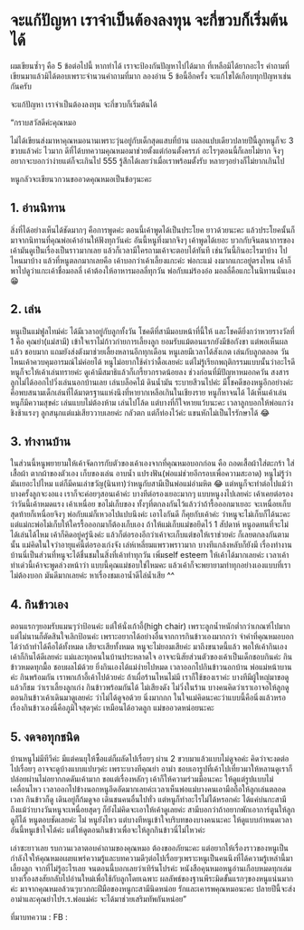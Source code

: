 จะแก้ปัญหา เราจำเป็นต้องลงทุน จะกี่ขวบก็เริ่มต้นได้
===

ผมเขียนซ้ำๆ คือ 5 ข้อต่อไปนี้ หากทำได้ เราจะป้องกันปัญหาไปได้มาก ที่เหลือมิได้ยากอะไร คำถามที่เขียนมาแล้วมิได้ตอบเพราะจำนวนคำถามที่มาก ลองอ่าน 5 ข้อนี้อีกครั้ง จะแก้ไขได้เกือบทุกปัญหาเช่นกันครับ

จะแก้ปัญหา เราจำเป็นต้องลงทุน จะกี่ขวบก็เริ่มต้นได้

“กราบสวัสดีค่ะคุณหมอ

ไม่ได้เขียนส่งมาหาคุณหมอนานเพราะวุ่นอยู่กับเด็กสุดแสบที่บ้าน เผลอแปบเดียวปลายปีนี้ลูกหนูก็จะ 3 ขวบแล้วค่ะ ไวมาก ดีที่ได้บทความคุณหมอมาช่วยตั้งแต่ก่อนตั้งครรภ์ อะไรๆตอนนี้ก็เลยไม่ยาก จิงๆอยากจะบอกว่าง่ายแต่ก็จะเกินไป 555 รู้สึกได้เลยว่าเมื่อเราพร้อมตั้งรับ หลายๆอย่างก็ไม่ยากเกินไป

หนูกลัวจะเขียนวกวนขออวดคุณหมอเป็นข้อๆนะคะ

## 1. อ่านนิทาน

สิ่งที่ได้อย่างเห็นได้ชัดมากๆ คือการพูดค่ะ ตอนนี้เค้าพูดได้เป็นประโยค ยาวด้วยนะคะ แล้วประโยคนั้นก็มาจากนิทานที่คุณพ่อเค้าอ่านให้ฟังทุกวันค่ะ อันนี้หนูทึ่งมากจิงๆ เค้าพูดได้เยอะ บวกกับจินตนาการของเค้ามันดูเป็นเรื่องเป็นราวมากเลย แล้วก็เวลามีใครถามเค้าจะตอบได้ทันที เช่นวันนี้กินอะไรมาบ้าง ไปไหนมาบ้าง แล้วที่หนูตลกมากเลยคือ เค้าบอกว่าเค้าเลี้ยงแกะค่ะ พ่อกะแม่ งงมากแกะอยู่ตรงไหน เค้าก็พาไปดูว่าแกะเค้าชื่อมอลลี่ เค้าต้องให้อาหารมอลลี่ทุกวัน พ่อกับแม่ร้องอ๋อ มอลลี่คือแกะในนิทานนั่นเอง 😁

## 2. เล่น

หนูเป็นแม่ฟูลไทม์ค่ะ ได้มีเวลาอยู่กับลูกทั้งวัน
โชคดีที่สามีมอบหน้าที่นี้ให้ และโชคดียิ่งกว่าหวยรางวัลที่ 1 คือ คุณย่า(แม่สามี) เข้าใจเราไม่ก้าวก่ายการเลี้ยงลูก ยอมรับแม้ตอนแรกยังมีข้อกังขา แต่พอเห็นผลแล้ว ชอบมาก แถมยังส่งตังมาช่วยเลี้ยงหลานอีกทุกเดือน
หนูเลยมีเวลาได้สังเกต เล่นกับลูกตลอด วันไหนเค้าควบคุมอารมณ์ไม่ค่อยได้ หนูไม่อยากใช้คำว่าดื้อเลยค่ะ แต่ไม่รู้เรียกพฤติกรรมแบบนั้นว่าอะไรดี
หนูก็จะให้เค้าเล่นทรายค่ะ ดูเค้ามีสมาธิแล้วก็เกรี้ยวกราดน้อยลง
ช่วงก่อนที่มีปัญหาหมอกควัน สงสารลูกไม่ได้ออกไปวิ่งเล่นนอกบ้านเลย เล่นบล็อคไม้ ดินน้ำมัน ระบายสีวนไปค่ะ
มีโชคดีของหนูอีกอย่างค่ะ คือพบสนามเด็กเล่นที่ได้มาตรฐานแห่งนึงที่หายากเหลือเกินในเชียงราย หนูก็หาจนได้ ได้เห็นเค้าเล่นหนูก็มีความสุขค่ะ เล่นแบบไม่ต้องห้าม เล่นไปโล้ด แต่บางที่ก็ใจหายแว้บนะคะ เวลาลูกบอกให้พ่อแกว่งชิงช้าแรงๆ ลูกสนุกแต่แม่เสียววาบเลยค่ะ กลัวตก แต่ก็ท่องไว้ค่ะ แขนหักไม่เป็นไรรักษาได้ 😂

## 3. ทำงานบ้าน

ในส่วนนี้หนูพยายามให้เค้าจัดการกับตัวของเค้าเองจากที่คุณหมอบอกก่อน คือ ถอดเสื้อผ้าใส่ตะกร้า ใส่เสื้อผ้า ตากผ้าของตัวเอง เก็บของเล่น อาบน้ำ แปรงฟัน(พ่อแม่ช่วยอีกรอบเพื่อความสะอาด) หนูไม่รู้ว่ามันเยอะไปไหม แต่ก็มีคนเล่าขวัญ(นินทา)ว่าหนูกับสามีเป็นพ่อแม่อำมหิต 😂 แต่หนูก็จะทำต่อไปแม้ว่าบางครั้งลูกจะงอแง
เราก็จะค่อยๆสอนเค้าค่ะ บางทีต่อรองเยอะมากๆ แบบหนูงงไปเลยค่ะ เค้าเคยต่อรองว่าวันนี้เค้าหมดแรง เค้าเหนื่อย ขอไม่เก็บของ ทั้งๆที่ตกลงกันไว้แล้วว่าถ้ารื้อออกมาเยอะ จะเหนื่อยเก็บ สุดท้ายก็เหนื่อยจิงๆ พ่อกับแม่ก็เหวอไปแปบนึงค่ะ เอาไงกันดี ก็คุยกับเค้าค่ะ ว่าหนูจะไม่เก็บก็ได้นะคะ แต่แม่กะพ่อไม่เก็บให้ใครรื้อออกมาก็ต้องเก็บเอง ถ้าให้แม่เก็บแม่ขอยึดไว้ 1 สัปดาห์ หนูอดทนที่จะไม่ได้เล่นได้ไหม เค้าก็คิดอยู่ครู่นึงค่ะ แล้วก็ต่อรองอีกว่าเค้าจะเก็บแต่ขอให้เราช่วยค่ะ ก็เลยตกลงกันตามนั้น แม่คิดในใจว่าอายุแค่นี้ต่อรองเก่งจัง เล่ห์เหลี่ยมแพรวพราวมาก บางทีแกล้งหลับก็ยังมี เรื่องทำงานบ้านนี่เป็นส่วนที่หนูจะได้ชื่นชมในสิ่งที่เค้าทำทุกวัน เพิ่มself esteem ให้เค้าได้มากเลยค่ะ เวลาเค้าทำเด่วนี้เค้าจะพูดล่วงหน้าว่า แบบนี้คุณแม่ชอบใช่ไหมคะ
แล้วเค้าก็จะพยายามทำทุกอย่างเองแบบที่เราไม่ต้องบอก มันดีมากเลยค่ะ
หาเรื่องชมเอาน้ำดีไล่น้ำเสีย ^^

## 4. กินข้าวเอง

ตอนแรกๆยอมรับแมนๆว่าป้อนค่ะ แต่ให้นั่งเก้าอี้(high chair) เพราะลูกน้ำหนักต่ำกว่าเกณฑ์ไปมาก แต่ไม่นานก็ตัดสินใจเลิกป้อนค่ะ เพราะอยากได้อย่างอื่นจากการกินข้าวเองมากกว่า จำคำที่คุณหมอบอกได้ว่าถ้าทำได้คือได้ทั้งหมด เสียจะเสียทั้งหมด หนูจะไม่ยอมเสียค่ะ มาถึงขนาดนี้แล้ว พอให้เค้ากินเอง เค้าก็กินได้ดีเลยค่ะ แม่และทุกคนในบ้านประหลาดใจ อาจจะนิสัยส่วนตัวของเค้าเป็นเด็กชอบกินค่ะ กินข้าวหมดทุกมื้อ ชอบผลไม้ด้วย ยิ่งกินเองได้แม่ง่ายไปหมด เวลาออกไปกินข้าวนอกบ้าน พ่อแม่หน้าบานค่ะ กินพร้อมกัน เราพกเก้าอี้เค้าไปด้วยค่ะ ถ้าเผื่อร้านไหนไม่มี เราก็ใช้ของเราค่ะ บางทีมีผู้ใหญ่มาขอดูแล้วก็ชม ว่าเราเลี้ยงลูกเก่ง กินข้าวพร้อมกันได้ ไม่เสียงดัง ไม่วิ่งในร้าน บางคนคิดว่าเราเอาจอให้ลูกดูตอนกินข้าวเค้าเดินมาดูเลยค่ะ ว่าไม่ได้ดูจอด้วย นิ่งมากกก ในใจแม่คิดนะคะว่าแบบนี้คือนิ่งแล้วหรอ เรื่องกินข้าวเองนี่คือภูมิใจสุดๆค่ะ เหมือนได้อวดลูก แม่ขออวดหน่อยนะคะ

## 5. งดจอทุกชนิด

บ้านหนูไม่มีทีวีค่ะ มีแต่คนยุให้ซื้อแต่ก็ผลัดไปเรื่อยๆ ผ่าน 2 ขวบมาแล้วแบบไม่ดูจอค่ะ คิดว่าจะงดต่อไปเรื่อยๆ อาจจะดูบ้างแบบแปบๆค่ะ เพราะบางทีคุณย่า อาม่า ชอบเอารูปที่เค้าไปเที่ยวมาให้หลานดูเราก็ปล่อยผ่านไม่อยากกดดันเค้ามาก ขอแต่เรื่องหลักๆ เค้าก็ให้ความร่วมมือนะคะ ให้ดูแต่รูปแบบไม่เคลื่อนไหว เวลาออกไปข้างนอกหนูอึดอัดมากเลยค่ะเวลาเห็นพ่อแม่บางคนเอามือถือให้ลูกเล่นตลอดเวลา กินข้าวก็ดู เดินอยู่ก็ก้มดูจอ เดินชนคนอื่นไปทั่ว แต่หนูก็ทำอะไรไม่ได้หรอกค่ะ ได้แค่บ่นกะสามี ถึงแม้ว่าบางวันหนูจะเหนื่อยสุดๆ ก็ยังไม่คิดจะเอาให้เค้าดูเลยค่ะ สามีบอกว่าถ้าอยากพักเอาการ์ตูนให้ลูกดูก็ได้ หนูตอบชัดเลยค่ะ ไม่ หนูยังไหว แต่บางทีหนูเข้าใจบริบทของบางคนนะคะ ให้ดูแบบกำหนดเวลาอันนี้หนูเข้าใจได้ค่ะ แต่ให้ดูตอนกินข้าวเพื่อจะให้ลูกกินข้าวนี่ไม่ไหวค่ะ

เล่าซะยาวเลย รบกวนเวลาตอบคำถามของคุณหมอ ต้องขออภัยนะคะ แต่อยากให้เรื่องราวของหนูเป็นกำลังใจให้คุณหมอเผยแพร่ความรู้และบทความดีๆต่อไปเรื่อยๆเพราะหนูเป็นคนนึงที่ได้ความรู้เหล่านี้มาเลี้ยงลูก จากที่ไม่รู้อะไรเลย จนตอนนี้บอกเลยว่าเทิร์นโปรค่ะ หนังสือคุนหมอหนูอ่านเกือบหมดทุกเล่ม บางเรื่องสงสัยกลับไปอ่านใหม่เพื่อใช้กับลูกโดยเฉพาะ ผลลัพธ์ของฐานพีระมิดขั้นแรกๆของหนูแน่นมากค่ะ มาจากคุณหมอล้วนๆบวกกะฝีมือของหนูกะสามีนิดหน่อย รักและเคารพคุณหมอนะคะ ปลายปีนี้จะส่งอาม่าและคุณย่าไปร.ร.พ่อแม่ค่ะ จะได้มาช่วยเสริมทัพกันหน่อย”

ที่มาบทความ : FB : 
<!--stackedit_data:
eyJoaXN0b3J5IjpbMTY0NTE3Nzc1M119
-->